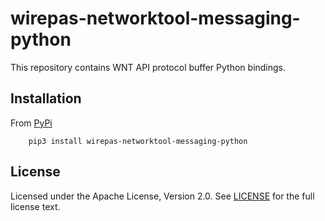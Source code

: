 # wirepas-networktool-messaging-python

This repository contains WNT API protocol buffer Python bindings.

## Installation

From [PyPi][wirepas_networktool_messaging_python_pypi]

```shell
    pip3 install wirepas-networktool-messaging-python
```

## License

Licensed under the Apache License, Version 2.0.
See [LICENSE][here_license] for the full license text.

[here_license]: LICENSE
[wirepas_networktool_messaging_python_pypi]: https://pypi.org/project/wirepas-networktool-messaging

